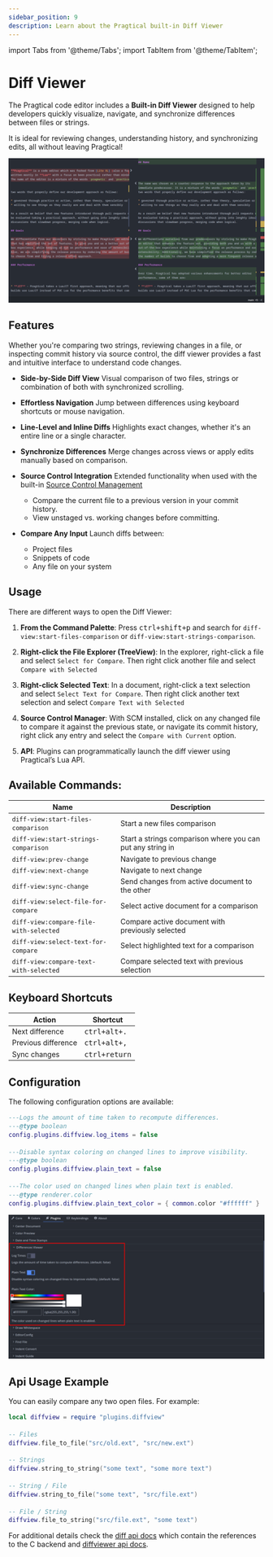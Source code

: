 ```yaml
---
sidebar_position: 9
description: Learn about the Pragtical built-in Diff Viewer
---
```


import Tabs from '@theme/Tabs';
import TabItem from '@theme/TabItem';

# Diff Viewer

The Pragtical code editor includes a **Built-in Diff Viewer** designed to help
developers quickly visualize, navigate, and synchronize differences between
files or strings.

It is ideal for reviewing changes, understanding history, and synchronizing
edits, all without leaving Pragtical!

![Diff Viewer][1]

## Features

Whether you're comparing two strings, reviewing changes in a file, or
inspecting commit history via source control, the diff viewer provides a fast
and intuitive interface to understand code changes.

- **Side-by-Side Diff View**
  Visual comparison of two files, strings or combination of both with
  synchronized scrolling.

- **Effortless Navigation**
  Jump between differences using keyboard shortcuts or mouse navigation.

- **Line-Level and Inline Diffs**
  Highlights exact changes, whether it's an entire line or a single character.

- **Synchronize Differences**
  Merge changes across views or apply edits manually based on comparison.

- **Source Control Integration**
  Extended functionality when used with the built-in [Source Control Management]
  - Compare the current file to a previous version in your commit history.
  - View unstaged vs. working changes before committing.

- **Compare Any Input**
  Launch diffs between:
  - Project files
  - Snippets of code
  - Any file on your system

## Usage

There are different ways to open the Diff Viewer:

1. **From the Command Palette**:
   Press <kbd>ctrl+shift+p</kbd> and search for
   `diff-view:start-files-comparison` or `diff-view:start-strings-comparison`.

2. **Right-click the File Explorer (TreeView)**:
   In the explorer, right-click a file and select `Select for Compare`. Then
   right click another file and select `Compare with Selected`

3. **Right-click Selected Text**:
   In a document, right-click a text selection and select `Select Text for Compare`.
   Then right click another text selection and select `Compare Text with Selected`

4. **Source Control Manager**:
   With SCM installed, click on any changed file to compare it against the
   previous state, or navigate its commit history, right click any entry and
   select the `Compare with Current` option.

5. **API**:
   Plugins can programmatically launch the diff viewer using Pragtical’s Lua API.

## Available Commands:

| Name                                   | Description
| ----                                   | -----------
| `diff-view:start-files-comparison`     | Start a new files comparison
| `diff-view:start-strings-comparison`   | Start a strings comparison where you can put any string in
| `diff-view:prev-change`                | Navigate to previous change
| `diff-view:next-change`                | Navigate to next change
| `diff-view:sync-change`                | Send changes from active document to the other
| `diff-view:select-file-for-compare`    | Select active document for a comparison
| `diff-view:compare-file-with-selected` | Compare active document with previously selected
| `diff-view:select-text-for-compare`    | Select highlighted text for a comparison
| `diff-view:compare-text-with-selected` | Compare selected text with previous selection

## Keyboard Shortcuts

| Action                    | Shortcut              |
|---------------------------|------------------------|
| Next difference           | <kbd>ctrl+alt+.</kbd>         |
| Previous difference       | <kbd>ctrl+alt+,</kbd> |
| Sync changes              | <kbd>ctrl+return</kbd> |

## Configuration

The following configuration options are available:

<Tabs>
  <TabItem value="user-module" label="User Module" default>

```lua
---Logs the amount of time taken to recompute differences.
---@type boolean
config.plugins.diffview.log_items = false

---Disable syntax coloring on changed lines to improve visibility.
---@type boolean
config.plugins.diffview.plain_text = false

---The color used on changed lines when plain text is enabled.
---@type renderer.color
config.plugins.diffview.plain_text_color = { common.color "#ffffff" }
```

  </TabItem>
  <TabItem value="settings-ui" label="Settings UI">

![diff viewer settings panel][2]

  </TabItem>
</Tabs>

## Api Usage Example

You can easily compare any two open files. For example:

```lua
local diffview = require "plugins.diffview"

-- Files
diffview.file_to_file("src/old.ext", "src/new.ext")

-- Strings
diffview.string_to_string("some text", "some more text")

-- String / File
diffview.string_to_file("some text", "src/file.ext")

-- File / String
diffview.file_to_string("src/file.ext", "some text")
```

For additional details check the [diff api docs] which contain the references
to the C backend and [diffviewer api docs].


[1]:                         /img/user-guide/diff-viewer/diff-view.png
[2]:                         /img/user-guide/diff-viewer/settings.png
[diff api docs]:             /docs/api/diff
[diffviewer api docs]:       /docs/api/plugins.diffview
[Source Control Management]: /plugins?plugin=scm
